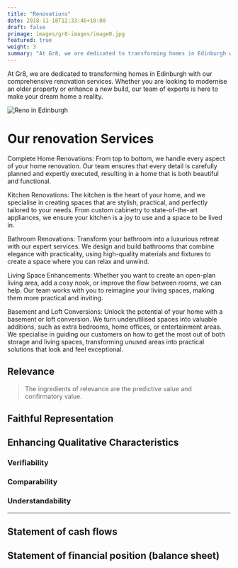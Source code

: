 ```yaml
---
title: "Renovations"
date: 2018-11-18T12:33:46+10:00
draft: false
primage: images/gr8-images/image0.jpg
featured: true
weight: 3
summary: "At Gr8, we are dedicated to transforming homes in Edinburgh with our comprehensive renovation services. Whether you are looking to modernise an older property or enhance a new build, our team of experts is here to make your dream home a reality."
---
```


At Gr8, we are dedicated to transforming homes in Edinburgh with our comprehensive renovation services. Whether you are looking to modernise an older property or enhance a new build, our team of experts is here to make your dream home a reality.

<!--more-->

![Reno in Edinburgh](images/gr8-images/image0.jpg)

# Our renovation Services

Complete Home Renovations: From top to bottom, we handle every aspect of your home renovation. Our team ensures that every detail is carefully planned and expertly executed, resulting in a home that is both beautiful and functional.

Kitchen Renovations: The kitchen is the heart of your home, and we specialise in creating spaces that are stylish, practical, and perfectly tailored to your needs. From custom cabinetry to state-of-the-art appliances, we ensure your kitchen is a joy to use and a space to be lived in.

Bathroom Renovations: Transform your bathroom into a luxurious retreat with our expert services. We design and build bathrooms that combine elegance with practicality, using high-quality materials and fixtures to create a space where you can relax and unwind.

Living Space Enhancements: Whether you want to create an open-plan living area, add a cosy nook, or improve the flow between rooms, we can help. Our team works with you to reimagine your living spaces, making them more practical and inviting.

Basement and Loft Conversions: Unlock the potential of your home with a basement or loft conversion. We turn underutilised spaces into valuable additions, such as extra bedrooms, home offices, or entertainment areas. We specialise in guiding our customers on how to get the most out of both storage and living spaces, transforming unused areas into practical solutions that look and feel exceptional.

## Relevance

> The ingredients of relevance are the predictive value and confirmatory value.

## Faithful Representation

## Enhancing Qualitative Characteristics

### Verifiability

### Comparability

### Understandability

---

## Statement of cash flows

## Statement of financial position (balance sheet)
